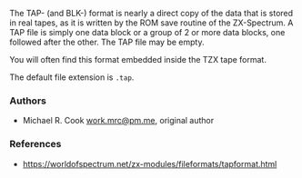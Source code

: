 The TAP- (and BLK-) format is nearly a direct copy of the data that is stored
in real tapes, as it is written by the ROM save routine of the ZX-Spectrum.
A TAP file is simply one data block or a group of 2 or more data blocks, one
followed after the other. The TAP file may be empty.

You will often find this format embedded inside the TZX tape format.

The default file extension is `.tap`.

### Authors

- Michael R. Cook work.mrc@pm.me, original author

### References

- https://worldofspectrum.net/zx-modules/fileformats/tapformat.html
